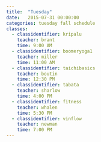 ```yaml
---
title:  "Tuesday"
date:   2015-07-31 00:00:00
categories: tuesday fall schedule
classes:
  - classidentifier: kripalu
    teacher: brant
    time: 9:00 AM
  - classidentifier: boomeryoga1
    teacher: miller
    time: 11:00 AM
  - classidentifier: taichibasics
    teacher: boutin
    time: 12:30 PM
  - classidentifier: tabata
    teacher: sharlow
    time: 4:00 PM
  - classidentifier: fitness
    teacher: whalen
    time: 5:30 PM
  - classidentifier: vinflow
    teacher: newman
    time: 7:00 PM
---
```

